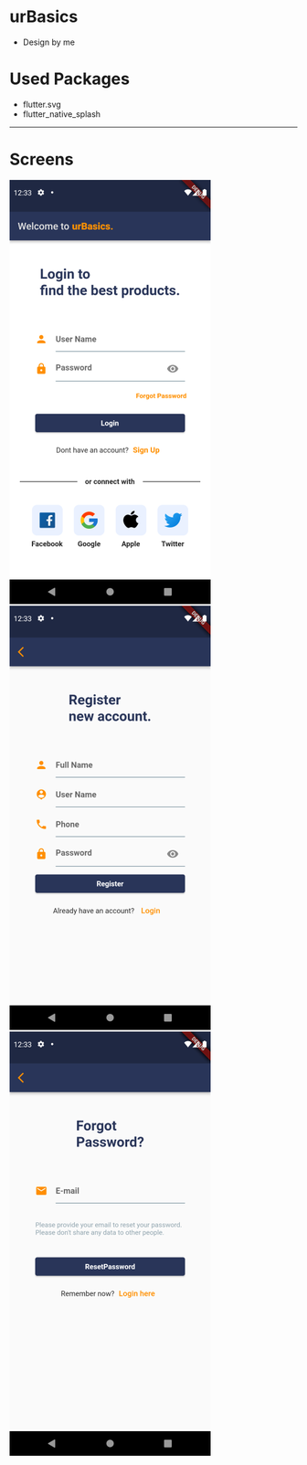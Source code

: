 # urBasics
- Design by me

# Used Packages
- flutter.svg
- flutter_native_splash
 
****
# Screens
![screenshot](https://github.com/emrekorkmaz14/Flutter_Project1/blob/main/assets/images/login_page.png)
![screenshot](https://github.com/emrekorkmaz14/Flutter_Project1/blob/main/assets/images/signup_page.png)
![screenshot](https://github.com/emrekorkmaz14/Flutter_Project1/blob/main/assets/images/forgotpass_page.png)

